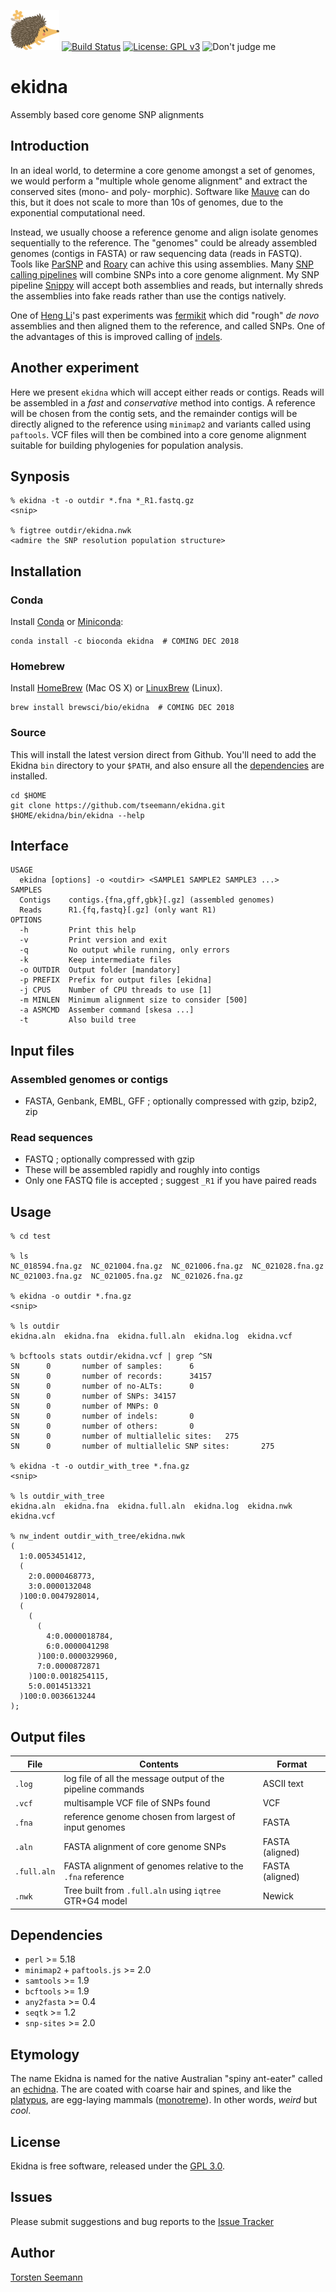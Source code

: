 [![Echidna cartoon](ekidna.png)](https://www.kisspng.com/png-hedgehog-porcupine-echidna-illustration-vector-cut-392690/)
[![Build Status](https://travis-ci.org/tseemann/ekidna.svg?branch=master)](https://travis-ci.org/tseemann/ekidna)
[![License: GPL v3](https://img.shields.io/badge/License-GPL%20v3-blue.svg)](https://www.gnu.org/licenses/gpl-3.0)
![Don't judge me](https://img.shields.io/badge/Language-Perl_5-steelblue.svg)

# ekidna
Assembly based core genome SNP alignments

## Introduction

In an ideal world, to determine a core genome amongst a set of genomes, we
would perform a "multiple whole genome alignment" and extract the conserved
sites (mono- and poly- morphic). Software like 
[Mauve](http://darlinglab.org/mauve/mauve.html) can do this, but it does
not scale to more than 10s of genomes, due to the exponential computational
need.

Instead, we usually choose a reference genome and align isolate genomes sequentially 
to the reference. The "genomes" could be already assembled genomes (contigs
in FASTA) or raw sequencing data (reads in FASTQ). Tools like 
[ParSNP](https://github.com/marbl/parsnp) 
and
[Roary](https://github.com/sanger-pathogens/Roary)
can achive this using assemblies.
Many 
[SNP calling pipelines](https://thegenomefactory.blogspot.com/2018/10/a-unix-one-liner-to-call-bacterial.html)
will combine SNPs into a core genome alignment.
My SNP pipeline 
[Snippy](https://github.com/tseemann/snippy) 
will accept both assemblies and reads, but internally shreds the assemblies
into fake reads rather than use the contigs natively.

One of [Heng Li](https://en.wikipedia.org/wiki/Heng_Li)'s past experiments
was [fermikit](https://github.com/lh3/fermikit) which did "rough" _de novo_
assemblies and then aligned them to the reference, and called SNPs.  One of
the advantages of this is improved calling of
[indels](https://en.wikipedia.org/wiki/Indel).

## Another experiment

Here we present `ekidna` which will accept either reads or contigs.
Reads will be assembled in a _fast_ and _conservative_ method into contigs.
A reference will be chosen from the contig sets, and the remainder contigs
will be directly aligned to the reference using `minimap2` and variants
called using `paftools`. VCF files will then be combined into a core genome
alignment suitable for building phylogenies for population analysis.

## Synposis

```
% ekidna -t -o outdir *.fna *_R1.fastq.gz
<snip>

% figtree outdir/ekidna.nwk
<admire the SNP resolution population structure>
```

## Installation

### Conda
Install [Conda](https://conda.io/docs/) or [Miniconda](https://conda.io/miniconda.html):
```
conda install -c bioconda ekidna  # COMING DEC 2018
```

### Homebrew
Install [HomeBrew](http://brew.sh/) (Mac OS X) or [LinuxBrew](http://linuxbrew.sh/) (Linux).
```
brew install brewsci/bio/ekidna  # COMING DEC 2018
```

### Source
This will install the latest version direct from Github.
You'll need to add the Ekidna `bin` directory to your `$PATH`,
and also ensure all the [dependencies](#Dependencies) are installed.
```
cd $HOME
git clone https://github.com/tseemann/ekidna.git
$HOME/ekidna/bin/ekidna --help
```

## Interface

```
USAGE
  ekidna [options] -o <outdir> <SAMPLE1 SAMPLE2 SAMPLE3 ...>
SAMPLES
  Contigs    contigs.{fna,gff,gbk}[.gz] (assembled genomes)
  Reads      R1.{fq,fastq}[.gz] (only want R1)
OPTIONS
  -h         Print this help
  -v         Print version and exit
  -q         No output while running, only errors
  -k         Keep intermediate files
  -o OUTDIR  Output folder [mandatory]
  -p PREFIX  Prefix for output files [ekidna]
  -j CPUS    Number of CPU threads to use [1]
  -m MINLEN  Minimum alignment size to consider [500]
  -a ASMCMD  Assember command [skesa ...]
  -t         Also build tree
```

## Input files

### Assembled genomes or contigs
* FASTA, Genbank, EMBL, GFF ; optionally compressed with gzip, bzip2, zip

### Read sequences
* FASTQ ; optionally compressed with gzip
* These will be assembled rapidly and roughly into contigs
* Only one FASTQ file is accepted ; suggest `_R1` if you have paired reads

## Usage

```
% cd test

% ls
NC_018594.fna.gz  NC_021004.fna.gz  NC_021006.fna.gz  NC_021028.fna.gz
NC_021003.fna.gz  NC_021005.fna.gz  NC_021026.fna.gz

% ekidna -o outdir *.fna.gz
<snip>

% ls outdir
ekidna.aln  ekidna.fna  ekidna.full.aln  ekidna.log  ekidna.vcf

% bcftools stats outdir/ekidna.vcf | grep ^SN
SN      0       number of samples:      6
SN      0       number of records:      34157
SN      0       number of no-ALTs:      0
SN      0       number of SNPs: 34157
SN      0       number of MNPs: 0
SN      0       number of indels:       0
SN      0       number of others:       0
SN      0       number of multiallelic sites:   275
SN      0       number of multiallelic SNP sites:       275

% ekidna -t -o outdir_with_tree *.fna.gz
<snip>

% ls outdir_with_tree
ekidna.aln  ekidna.fna  ekidna.full.aln  ekidna.log  ekidna.nwk  ekidna.vcf

% nw_indent outdir_with_tree/ekidna.nwk
(
  1:0.0053451412,
  (
    2:0.0000468773,
    3:0.0000132048
  )100:0.0047928014,
  (
    (
      (
        4:0.0000018784,
        6:0.0000041298
      )100:0.0000329960,
      7:0.0000872871
    )100:0.0018254115,
    5:0.0014513321
  )100:0.0036613244
);
```

## Output files

File | Contents | Format
-----|----------|--------
`.log` | log file of all the message output of the pipeline commands | ASCII text
`.vcf` | multisample VCF file of SNPs found | VCF
`.fna` | reference genome chosen from largest of input genomes | FASTA
`.aln` | FASTA alignment of core genome SNPs | FASTA (aligned)
`.full.aln` | FASTA alignment of genomes relative to the `.fna` reference | FASTA (aligned)
`.nwk` | Tree built from `.full.aln` using `iqtree` GTR+G4 model | Newick

## Dependencies

* `perl` >= 5.18
* `minimap2` + `paftools.js` >= 2.0
* `samtools` >= 1.9
* `bcftools` >= 1.9
* `any2fasta` >= 0.4
* `seqtk` >= 1.2
* `snp-sites` >= 2.0

## Etymology

The name Ekidna is named for the native Australian "spiny ant-eater" 
called an [echidna](https://en.wikipedia.org/wiki/Echidna). The are
coated with coarse hair and spines, and like the 
[platypus](https://en.wikipedia.org/wiki/Platypus), 
are egg-laying mammals
([monotreme](https://en.wikipedia.org/wiki/Monotreme)).
In other words, _weird_ but _cool_.

## License

Ekidna is free software, released under the
[GPL 3.0](https://raw.githubusercontent.com/tseemann/snippy/master/LICENSE).

## Issues

Please submit suggestions and bug reports to the
[Issue Tracker](https://github.com/tseemann/ekidna/issues)

## Author

[Torsten Seemann](https://twitter.com/torstenseemann)
